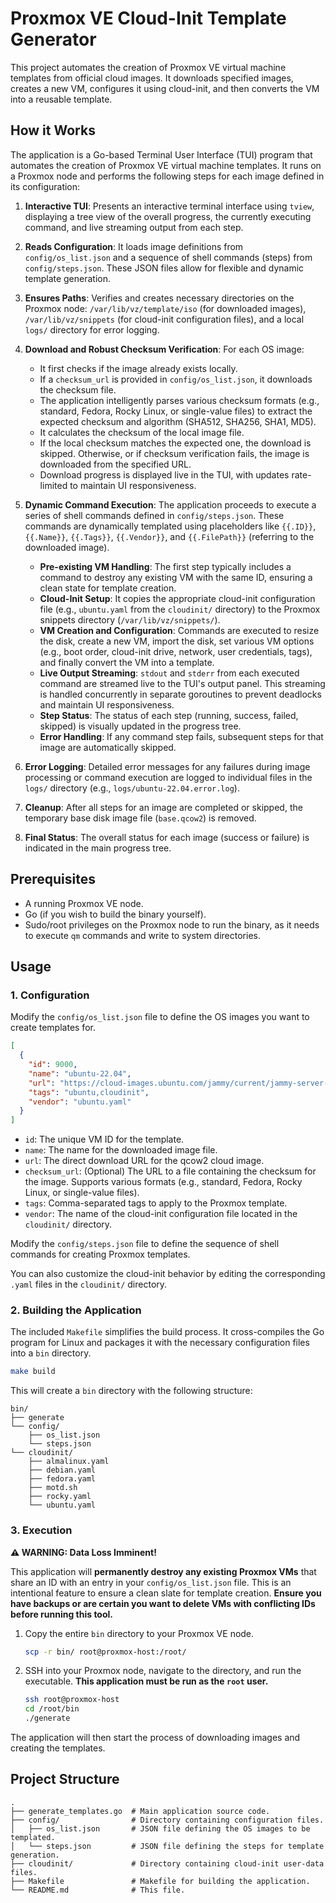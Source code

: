# Proxmox VE Cloud-Init Template Generator

This project automates the creation of Proxmox VE virtual machine templates from official cloud images. It downloads specified images, creates a new VM, configures it using cloud-init, and then converts the VM into a reusable template.

## How it Works

The application is a Go-based Terminal User Interface (TUI) program that automates the creation of Proxmox VE virtual machine templates. It runs on a Proxmox node and performs the following steps for each image defined in its configuration:

1.  **Interactive TUI**: Presents an interactive terminal interface using `tview`, displaying a tree view of the overall progress, the currently executing command, and live streaming output from each step.

2.  **Reads Configuration**: It loads image definitions from `config/os_list.json` and a sequence of shell commands (steps) from `config/steps.json`. These JSON files allow for flexible and dynamic template generation.

3.  **Ensures Paths**: Verifies and creates necessary directories on the Proxmox node: `/var/lib/vz/template/iso` (for downloaded images), `/var/lib/vz/snippets` (for cloud-init configuration files), and a local `logs/` directory for error logging.

4.  **Download and Robust Checksum Verification**: For each OS image:
    *   It first checks if the image already exists locally.
    *   If a `checksum_url` is provided in `config/os_list.json`, it downloads the checksum file.
    *   The application intelligently parses various checksum formats (e.g., standard, Fedora, Rocky Linux, or single-value files) to extract the expected checksum and algorithm (SHA512, SHA256, SHA1, MD5).
    *   It calculates the checksum of the local image file.
    *   If the local checksum matches the expected one, the download is skipped. Otherwise, or if checksum verification fails, the image is downloaded from the specified URL.
    *   Download progress is displayed live in the TUI, with updates rate-limited to maintain UI responsiveness.

5.  **Dynamic Command Execution**: The application proceeds to execute a series of shell commands defined in `config/steps.json`. These commands are dynamically templated using placeholders like `{{.ID}}`, `{{.Name}}`, `{{.Tags}}`, `{{.Vendor}}`, and `{{.FilePath}}` (referring to the downloaded image).
    *   **Pre-existing VM Handling**: The first step typically includes a command to destroy any existing VM with the same ID, ensuring a clean state for template creation.
    *   **Cloud-Init Setup**: It copies the appropriate cloud-init configuration file (e.g., `ubuntu.yaml` from the `cloudinit/` directory) to the Proxmox snippets directory (`/var/lib/vz/snippets/`).
    *   **VM Creation and Configuration**: Commands are executed to resize the disk, create a new VM, import the disk, set various VM options (e.g., boot order, cloud-init drive, network, user credentials, tags), and finally convert the VM into a template.
    *   **Live Output Streaming**: `stdout` and `stderr` from each executed command are streamed live to the TUI's output panel. This streaming is handled concurrently in separate goroutines to prevent deadlocks and maintain UI responsiveness.
    *   **Step Status**: The status of each step (running, success, failed, skipped) is visually updated in the progress tree.
    *   **Error Handling**: If any command step fails, subsequent steps for that image are automatically skipped.

6.  **Error Logging**: Detailed error messages for any failures during image processing or command execution are logged to individual files in the `logs/` directory (e.g., `logs/ubuntu-22.04.error.log`).

7.  **Cleanup**: After all steps for an image are completed or skipped, the temporary base disk image file (`base.qcow2`) is removed.

8.  **Final Status**: The overall status for each image (success or failure) is indicated in the main progress tree.
## Prerequisites

*   A running Proxmox VE node.
*   Go (if you wish to build the binary yourself).
*   Sudo/root privileges on the Proxmox node to run the binary, as it needs to execute `qm` commands and write to system directories.

## Usage

### 1. Configuration

Modify the `config/os_list.json` file to define the OS images you want to create templates for.

```json
[
  {
    "id": 9000,
    "name": "ubuntu-22.04",
    "url": "https://cloud-images.ubuntu.com/jammy/current/jammy-server-cloudimg-amd64.img",
    "tags": "ubuntu,cloudinit",
    "vendor": "ubuntu.yaml"
  }
]
```

*   `id`: The unique VM ID for the template.
*   `name`: The name for the downloaded image file.
*   `url`: The direct download URL for the qcow2 cloud image.
*   `checksum_url`: (Optional) The URL to a file containing the checksum for the image. Supports various formats (e.g., standard, Fedora, Rocky Linux, or single-value files).
*   `tags`: Comma-separated tags to apply to the Proxmox template.
*   `vendor`: The name of the cloud-init configuration file located in the `cloudinit/` directory.

Modify the `config/steps.json` file to define the sequence of shell commands for creating Proxmox templates.


You can also customize the cloud-init behavior by editing the corresponding `.yaml` files in the `cloudinit/` directory.

### 2. Building the Application

The included `Makefile` simplifies the build process. It cross-compiles the Go program for Linux and packages it with the necessary configuration files into a `bin` directory.

```sh
make build
```

This will create a `bin` directory with the following structure:

```
bin/
├── generate
└── config/
    ├── os_list.json
    └── steps.json
└── cloudinit/
    ├── almalinux.yaml
    ├── debian.yaml
    ├── fedora.yaml
    ├── motd.sh
    ├── rocky.yaml
    └── ubuntu.yaml
```

### 3. Execution

**⚠️ WARNING: Data Loss Imminent!**

This application will **permanently destroy any existing Proxmox VMs** that share an ID with an entry in your `config/os_list.json` file. This is an intentional feature to ensure a clean slate for template creation. **Ensure you have backups or are certain you want to delete VMs with conflicting IDs before running this tool.**

1.  Copy the entire `bin` directory to your Proxmox VE node.
    ```sh
    scp -r bin/ root@proxmox-host:/root/
    ```

2.  SSH into your Proxmox node, navigate to the directory, and run the executable. **This application must be run as the `root` user.**
    ```sh
    ssh root@proxmox-host
    cd /root/bin
    ./generate
    ```

The application will then start the process of downloading images and creating the templates.

## Project Structure

```
.
├── generate_templates.go  # Main application source code.
├── config/                # Directory containing configuration files.
│   ├── os_list.json       # JSON file defining the OS images to be templated.
│   └── steps.json         # JSON file defining the steps for template generation.
├── cloudinit/             # Directory containing cloud-init user-data files.
├── Makefile               # Makefile for building the application.
└── README.md              # This file.
```
